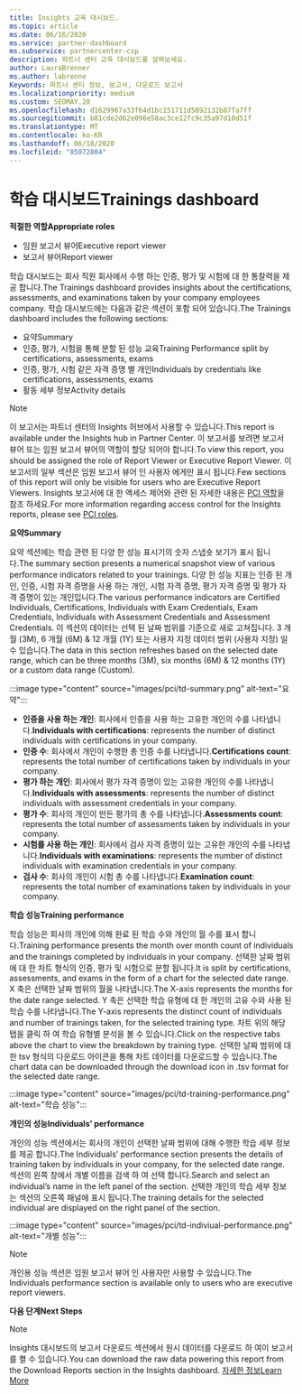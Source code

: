 ```yaml
---
title: Insights 교육 대시보드.
ms.topic: article
ms.date: 06/16/2020
ms.service: partner-dashboard
ms.subservice: partnercenter-csp
description: 파트너 센터 교육 대시보드를 살펴보세요.
author: LauraBrenner
ms.author: labrenne
Keywords: 파트너 센터 정보, 보고서, 다운로드 보고서
ms.localizationpriority: medium
ms.custom: SEOMAY.20
ms.openlocfilehash: d1629967a33f64d1bc151711d5892132b87fa7ff
ms.sourcegitcommit: b81cde2d62e096e58ac3ce12fc9c35a97d10d51f
ms.translationtype: MT
ms.contentlocale: ko-KR
ms.lasthandoff: 06/18/2020
ms.locfileid: "85072804"
---
```

# <a name="trainings-dashboard"></a><span data-ttu-id="c52d8-104">학습 대시보드</span><span class="sxs-lookup"><span data-stu-id="c52d8-104">Trainings dashboard</span></span>

<span data-ttu-id="c52d8-105">**적절한 역할**</span><span class="sxs-lookup"><span data-stu-id="c52d8-105">**Appropriate roles**</span></span>
- <span data-ttu-id="c52d8-106">임원 보고서 뷰어</span><span class="sxs-lookup"><span data-stu-id="c52d8-106">Executive report viewer</span></span>
- <span data-ttu-id="c52d8-107">보고서 뷰어</span><span class="sxs-lookup"><span data-stu-id="c52d8-107">Report viewer</span></span>

<span data-ttu-id="c52d8-108">학습 대시보드는 회사 직원 회사에서 수행 하는 인증, 평가 및 시험에 대 한 통찰력을 제공 합니다.</span><span class="sxs-lookup"><span data-stu-id="c52d8-108">The Trainings dashboard provides insights about the certifications, assessments, and examinations taken by your company employees company.</span></span> <span data-ttu-id="c52d8-109">학습 대시보드에는 다음과 같은 섹션이 포함 되어 있습니다.</span><span class="sxs-lookup"><span data-stu-id="c52d8-109">The Trainings dashboard includes the following sections:</span></span>

- <span data-ttu-id="c52d8-110">요약</span><span class="sxs-lookup"><span data-stu-id="c52d8-110">Summary</span></span>
- <span data-ttu-id="c52d8-111">인증, 평가, 시험을 통해 분할 된 성능 교육</span><span class="sxs-lookup"><span data-stu-id="c52d8-111">Training Performance split by certifications, assessments, exams</span></span>
- <span data-ttu-id="c52d8-112">인증, 평가, 시험 같은 자격 증명 별 개인</span><span class="sxs-lookup"><span data-stu-id="c52d8-112">Individuals by credentials like certifications, assessments, exams</span></span>
- <span data-ttu-id="c52d8-113">활동 세부 정보</span><span class="sxs-lookup"><span data-stu-id="c52d8-113">Activity details</span></span>

>[!NOTE] 
><span data-ttu-id="c52d8-114">이 보고서는 파트너 센터의 Insights 허브에서 사용할 수 있습니다.</span><span class="sxs-lookup"><span data-stu-id="c52d8-114">This report is available under the Insights hub in Partner Center.</span></span> <span data-ttu-id="c52d8-115">이 보고서를 보려면 보고서 뷰어 또는 임원 보고서 뷰어의 역할이 할당 되어야 합니다.</span><span class="sxs-lookup"><span data-stu-id="c52d8-115">To view this report, you should be assigned the role of Report Viewer or Executive Report Viewer.</span></span> <span data-ttu-id="c52d8-116">이 보고서의 일부 섹션은 임원 보고서 뷰어 인 사용자 에게만 표시 됩니다.</span><span class="sxs-lookup"><span data-stu-id="c52d8-116">Few sections of this report will only be visible for users who are Executive Report Viewers.</span></span> <span data-ttu-id="c52d8-117">Insights 보고서에 대 한 액세스 제어와 관련 된 자세한 내용은 [PCI 역할](pci-roles.md)을 참조 하세요.</span><span class="sxs-lookup"><span data-stu-id="c52d8-117">For more information regarding access control for the Insights reports, please see [PCI roles](pci-roles.md).</span></span>

<span data-ttu-id="c52d8-118">**요약**</span><span class="sxs-lookup"><span data-stu-id="c52d8-118">**Summary**</span></span>

<span data-ttu-id="c52d8-119">요약 섹션에는 학습 관련 된 다양 한 성능 표시기의 숫자 스냅숏 보기가 표시 됩니다.</span><span class="sxs-lookup"><span data-stu-id="c52d8-119">The summary section presents a numerical snapshot view of various performance indicators related to your trainings.</span></span> <span data-ttu-id="c52d8-120">다양 한 성능 지표는 인증 된 개인, 인증, 시험 자격 증명을 사용 하는 개인, 시험 자격 증명, 평가 자격 증명 및 평가 자격 증명이 있는 개인입니다.</span><span class="sxs-lookup"><span data-stu-id="c52d8-120">The various performance indicators are Certified Individuals, Certifications, Individuals with Exam Credentials, Exam Credentials, Individuals with Assessment Credentials and Assessment Credentials.</span></span> <span data-ttu-id="c52d8-121">이 섹션의 데이터는 선택 된 날짜 범위를 기준으로 새로 고쳐집니다. 3 개월 (3M), 6 개월 (6M) & 12 개월 (1Y) 또는 사용자 지정 데이터 범위 (사용자 지정) 일 수 있습니다.</span><span class="sxs-lookup"><span data-stu-id="c52d8-121">The data in this section refreshes based on the selected date range, which can be three months (3M), six months (6M) & 12 months (1Y) or a custom data range (Custom).</span></span> 

:::image type="content" source="images/pci/td-summary.png" alt-text="요약":::

- <span data-ttu-id="c52d8-123">**인증을 사용 하는 개인**: 회사에서 인증을 사용 하는 고유한 개인의 수를 나타냅니다.</span><span class="sxs-lookup"><span data-stu-id="c52d8-123">**Individuals with certifications**: represents the number of distinct individuals with certifications in your company.</span></span>
- <span data-ttu-id="c52d8-124">**인증 수**: 회사에서 개인이 수행한 총 인증 수를 나타냅니다.</span><span class="sxs-lookup"><span data-stu-id="c52d8-124">**Certifications count**: represents the total number of certifications taken by individuals in your company.</span></span>
- <span data-ttu-id="c52d8-125">**평가 하는 개인**: 회사에서 평가 자격 증명이 있는 고유한 개인의 수를 나타냅니다.</span><span class="sxs-lookup"><span data-stu-id="c52d8-125">**Individuals with assessments**: represents the number of distinct individuals with assessment credentials in your company.</span></span> 
- <span data-ttu-id="c52d8-126">**평가 수**: 회사의 개인이 만든 평가의 총 수를 나타냅니다.</span><span class="sxs-lookup"><span data-stu-id="c52d8-126">**Assessments count**: represents the total number of assessments taken by individuals in your company.</span></span>
- <span data-ttu-id="c52d8-127">**시험를 사용 하는 개인**: 회사에서 검사 자격 증명이 있는 고유한 개인의 수를 나타냅니다.</span><span class="sxs-lookup"><span data-stu-id="c52d8-127">**Individuals with examinations**: represents the number of distinct individuals with examination credentials in your company.</span></span> 
- <span data-ttu-id="c52d8-128">**검사 수**: 회사의 개인이 시험 총 수를 나타냅니다.</span><span class="sxs-lookup"><span data-stu-id="c52d8-128">**Examination count**: represents the total number of examinations taken by individuals in your company.</span></span>

<span data-ttu-id="c52d8-129">**학습 성능**</span><span class="sxs-lookup"><span data-stu-id="c52d8-129">**Training performance**</span></span>

<span data-ttu-id="c52d8-130">학습 성능은 회사의 개인에 의해 완료 된 학습 수와 개인의 월 수를 표시 합니다.</span><span class="sxs-lookup"><span data-stu-id="c52d8-130">Training performance presents the month over month count of individuals and the trainings completed by individuals in your company.</span></span> <span data-ttu-id="c52d8-131">선택한 날짜 범위에 대 한 차트 형식의 인증, 평가 및 시험으로 분할 됩니다.</span><span class="sxs-lookup"><span data-stu-id="c52d8-131">It is split by certifications, assessments, and exams in the form of a chart for the selected date range.</span></span> <span data-ttu-id="c52d8-132">X 축은 선택한 날짜 범위의 월을 나타냅니다.</span><span class="sxs-lookup"><span data-stu-id="c52d8-132">The X-axis represents the months for the date range selected.</span></span> <span data-ttu-id="c52d8-133">Y 축은 선택한 학습 유형에 대 한 개인의 고유 수와 사용 된 학습 수를 나타냅니다.</span><span class="sxs-lookup"><span data-stu-id="c52d8-133">The Y-axis represents the distinct count of individuals and number of trainings taken, for the selected training type.</span></span> <span data-ttu-id="c52d8-134">차트 위의 해당 탭을 클릭 하 여 학습 유형별 분석을 볼 수 있습니다.</span><span class="sxs-lookup"><span data-stu-id="c52d8-134">Click on the respective tabs above the chart to view the breakdown by training type.</span></span> <span data-ttu-id="c52d8-135">선택한 날짜 범위에 대 한 tsv 형식의 다운로드 아이콘을 통해 차트 데이터를 다운로드할 수 있습니다.</span><span class="sxs-lookup"><span data-stu-id="c52d8-135">The chart data can be downloaded through the download icon in .tsv format for the selected date range.</span></span>

:::image type="content" source="images/pci/td-training-performance.png" alt-text="학습 성능":::

<span data-ttu-id="c52d8-137">**개인의 성능**</span><span class="sxs-lookup"><span data-stu-id="c52d8-137">**Individuals’ performance**</span></span>

<span data-ttu-id="c52d8-138">개인의 성능 섹션에서는 회사의 개인이 선택한 날짜 범위에 대해 수행한 학습 세부 정보를 제공 합니다.</span><span class="sxs-lookup"><span data-stu-id="c52d8-138">The Individuals’ performance section presents the details of training taken by individuals in your company, for the selected date range.</span></span> <span data-ttu-id="c52d8-139">섹션의 왼쪽 창에서 개별 이름을 검색 하 여 선택 합니다.</span><span class="sxs-lookup"><span data-stu-id="c52d8-139">Search and select an individual’s name in the left panel of the section.</span></span> <span data-ttu-id="c52d8-140">선택한 개인의 학습 세부 정보는 섹션의 오른쪽 패널에 표시 됩니다.</span><span class="sxs-lookup"><span data-stu-id="c52d8-140">The training details for the selected individual are displayed on the right panel of the section.</span></span>

:::image type="content" source="images/pci/td-indiviual-performance.png" alt-text="개별 성능":::

>[!NOTE] 
> <span data-ttu-id="c52d8-142">개인용 성능 섹션은 임원 보고서 뷰어 인 사용자만 사용할 수 있습니다.</span><span class="sxs-lookup"><span data-stu-id="c52d8-142">The Individuals performance section is available only to users who are executive report viewers.</span></span> 

<span data-ttu-id="c52d8-143">**다음 단계**</span><span class="sxs-lookup"><span data-stu-id="c52d8-143">**Next Steps**</span></span>

>[!NOTE] 
> <span data-ttu-id="c52d8-144">Insights 대시보드의 보고서 다운로드 섹션에서 원시 데이터를 다운로드 하 여이 보고서를 켤 수 있습니다.</span><span class="sxs-lookup"><span data-stu-id="c52d8-144">You can download the raw data powering this report from the Download Reports section in the Insights dashboard.</span></span> [<span data-ttu-id="c52d8-145">자세한 정보</span><span class="sxs-lookup"><span data-stu-id="c52d8-145">Learn More</span></span>](pci-download-reports.md) 

